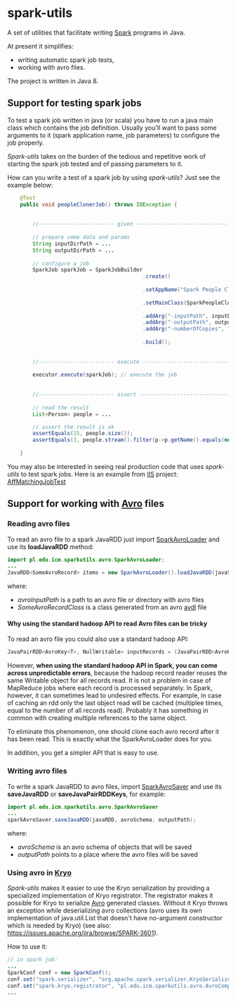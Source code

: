 # spark-utils
A set of utilities that facilitate writing [Spark](http://spark.apache.org/) programs in Java.

At present it simplifies:
* writing automatic spark job tests,
* working with avro files.

The project is written in Java 8.


## Support for testing spark jobs
To test a spark job written in java (or scala) you have to run a java main class which contains the job definition. Usually you'll want to pass some arguments to it (spark application name, job parameters) to configure the job properly.

*Spark-utils* takes on the burden of the tedious and repetitive work of starting the spark job tested and of passing parameters to it.

How can you write a test of a spark job by using *spark-utils*? Just see the example below:

```java
    @Test
    public void peopleClonerJob() throws IOException {
        
        
        //------------------------ given -----------------------------
        
        // prepare some data and params
        String inputDirPath = ...
        String outputDirPath = ...
        
        // configure a job
        SparkJob sparkJob = SparkJobBuilder
                                           .create()
                                           
                                           .setAppName("Spark People Cloner")
        
                                           .setMainClass(SparkPeopleCloner.class) // main class with the job definition
                                           
                                           .addArg("-inputPath", inputDirPath)
                                           .addArg("-outputPath", outputDirPath)
                                           .addArg("-numberOfCopies", "3")
                                           
                                           .build();
        
        
        //------------------------ execute -----------------------------
        
        executor.execute(sparkJob); // execute the job
        
        
        //------------------------ assert -----------------------------
        
        // read the result
        List<Person> people = ... 

        // assert the result is ok
        assertEquals(15, people.size());
        assertEquals(3, people.stream().filter(p->p.getName().equals(new Utf8("Stieg Larsson"))).count());
        
    }


```
You may also be interested in seeing real production code that uses *spark-utils* to test spark jobs. Here is an example from [IIS](https://github.com/openaire/iis) project: [AffMatchingJobTest](https://github.com/openaire/iis/blob/cdh5/iis-wf/iis-wf-affmatching/src/test/java/eu/dnetlib/iis/wf/affmatching/AffMatchingJobTest.java)

## Support for working with [Avro](https://avro.apache.org) files
### Reading avro files

To read an avro file to a spark JavaRDD just import [SparkAvroLoader](https://github.com/CeON/spark-utils/blob/master/src/main/java/pl/edu/icm/sparkutils/avro/SparkAvroLoader.java) and use its **loadJavaRDD** method:
```java
import pl.edu.icm.sparkutils.avro.SparkAvroLoader;
...
JavaRDD<SomeAvroRecord> items = new SparkAvroLoader().loadJavaRDD(javaSparkContext, avroInputPath, someAvroRecordClass);
```
where:
* *avroInputPath* is a path to an avro file or directory with avro files
* *SomeAvroRecordClass* is a class generated from an avro [avdl](https://avro.apache.org/docs/1.7.5/idl.html) file

#### Why using the standard hadoop API to read Avro files can be tricky
To read an avro file you could also use a standard hadoop API:

```java
JavaPairRDD<AvroKey<T>, NullWritable> inputRecords = (JavaPairRDD<AvroKey<T>, NullWritable>) sc.newAPIHadoopFile(avroDatastorePath, AvroKeyInputFormat.class, avroRecordClass, NullWritable.class, job.getConfiguration());
```

However, **when using the standard hadoop API in Spark, you can come across unpredictable errors**, because the hadoop record reader reuses the same Writable object for all records read. It is not a problem in case of MapReduce jobs where each record is processed separately. In Spark, however, it can sometimes lead to undesired effects. For example, in case of caching an rdd only the last object read will be cached (multiplee times, equal to the number of all records read). Probably it has something in common with creating multiple references to the same object.

To eliminate this phenomenon, one should clone each avro record after it has been read. This is exactly what the SparkAvroLoader does for you.

In addition, you get a simpler API that is easy to use.



### Writing avro files
To write a spark JavaRDD to avro files, import [SparkAvroSaver](https://github.com/CeON/spark-utils/blob/master/src/main/java/pl/edu/icm/sparkutils/avro/SparkAvroSaver.java) and use its **saveJavaRDD** or **saveJavaPairRDDKeys**, for example:

```java
import pl.edu.icm.sparkutils.avro.SparkAvroSaver
...
sparkAvroSaver.saveJavaRDD(javaRDD, avroSchema, outputPath);
```
where:
* *avroSchema* is an avro schema of objects that will be saved
* *outputPath* points to a place where the avro files will be saved


### Using avro in [Kryo](https://github.com/EsotericSoftware/kryo)

*Spark-utils* makes it easier to use the Kryo serialization by providing a specialized implementation of Kryo registrator. The registrator makes it possible for Kryo to serialize [Avro](https://avro.apache.org) generated classes. Without it Kryo throws an exception while deserializing avro collections (avro uses its own implementation of java.util.List that doesn't have no-argument constructor which is needed by Kryo) (see also: https://issues.apache.org/jira/browse/SPARK-3601).

How to use it:
```java
// in spark job:
...
SparkConf conf = new SparkConf();
conf.set("spark.serializer", "org.apache.spark.serializer.KryoSerializer");
conf.set("spark.kryo.registrator", "pl.edu.icm.sparkutils.avro.AvroCompatibleKryoRegistrator");
...
```


